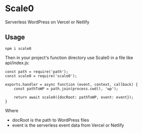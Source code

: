 # Scale0
Serverless WordPress on Vercel or Netlify

## Usage
```
npm i scale0
```

Then in your project's function directory use Scale0 in a file like api/index.js:

```
const path = require('path');
const scale0 = require('scale0');

exports.handler = async function (event, context, callback) {
    const pathToWP = path.join(process.cwd(), 'wp');

    return await scale0({docRoot: pathToWP, event: event});
}
```

Where

* docRoot is the path to WordPress files
* event is the serverless event data from Vercel or Netlify
